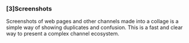 ### [3]Screenshots 
Screenshots of web pages and other channels made into a collage is a simple way of showing duplicates and confusion. This is a fast and clear way to present a complex channel ecosystem.